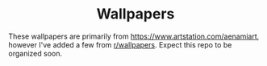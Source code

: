 <div align = "center">

# Wallpapers

</div>

These wallpapers are primarily from https://www.artstation.com/aenamiart, however I've added a few from [r/wallpapers](https://reddit.com/r/wallpapers). Expect this repo to be organized soon.

